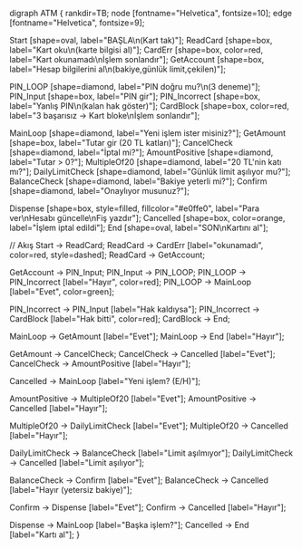 digraph ATM {
  rankdir=TB;
  node [fontname="Helvetica", fontsize=10];
  edge [fontname="Helvetica", fontsize=9];

  Start [shape=oval, label="BAŞLA\n(Kart tak)"];
  ReadCard [shape=box, label="Kart oku\n(karte bilgisi al)"];
  CardErr [shape=box, color=red, label="Kart okunamadı\nİşlem sonlandır"];
  GetAccount [shape=box, label="Hesap bilgilerini al\n(bakiye,günlük limit,çekilen)"];

  PIN_LOOP [shape=diamond, label="PIN doğru mu?\n(3 deneme)"];
  PIN_Input [shape=box, label="PIN gir"];
  PIN_Incorrect [shape=box, label="Yanlış PIN\n(kalan hak göster)"];
  CardBlock [shape=box, color=red, label="3 başarısız -> Kart bloke\nİşlem sonlandır"];

  MainLoop [shape=diamond, label="Yeni işlem ister misiniz?"];
  GetAmount [shape=box, label="Tutar gir (20 TL katları)"];
  CancelCheck [shape=diamond, label="İptal mi?"];
  AmountPositive [shape=diamond, label="Tutar > 0?"];
  MultipleOf20 [shape=diamond, label="20 TL'nin katı mı?"];
  DailyLimitCheck [shape=diamond, label="Günlük limit aşılıyor mu?"];
  BalanceCheck [shape=diamond, label="Bakiye yeterli mi?"];
  Confirm [shape=diamond, label="Onaylıyor musunuz?"];

  Dispense [shape=box, style=filled, fillcolor="#e0ffe0", label="Para ver\nHesabı güncelle\nFiş yazdır"];
  Cancelled [shape=box, color=orange, label="İşlem iptal edildi"];
  End [shape=oval, label="SON\nKartını al"];

  // Akış
  Start -> ReadCard;
  ReadCard -> CardErr [label="okunamadı", color=red, style=dashed];
  ReadCard -> GetAccount;

  GetAccount -> PIN_Input;
  PIN_Input -> PIN_LOOP;
  PIN_LOOP -> PIN_Incorrect [label="Hayır", color=red];
  PIN_LOOP -> MainLoop [label="Evet", color=green];

  PIN_Incorrect -> PIN_Input [label="Hak kaldıysa"];
  PIN_Incorrect -> CardBlock [label="Hak bitti", color=red];
  CardBlock -> End;

  MainLoop -> GetAmount [label="Evet"];
  MainLoop -> End [label="Hayır"];

  GetAmount -> CancelCheck;
  CancelCheck -> Cancelled [label="Evet"];
  CancelCheck -> AmountPositive [label="Hayır"];

  Cancelled -> MainLoop [label="Yeni işlem? (E/H)"];

  AmountPositive -> MultipleOf20 [label="Evet"];
  AmountPositive -> Cancelled [label="Hayır"];

  MultipleOf20 -> DailyLimitCheck [label="Evet"];
  MultipleOf20 -> Cancelled [label="Hayır"];

  DailyLimitCheck -> BalanceCheck [label="Limit aşılmıyor"];
  DailyLimitCheck -> Cancelled [label="Limit aşılıyor"];

  BalanceCheck -> Confirm [label="Evet"];
  BalanceCheck -> Cancelled [label="Hayır (yetersiz bakiye)"];

  Confirm -> Dispense [label="Evet"];
  Confirm -> Cancelled [label="Hayır"];

  Dispense -> MainLoop [label="Başka işlem?"];
  Cancelled -> End [label="Kartı al"];
}
